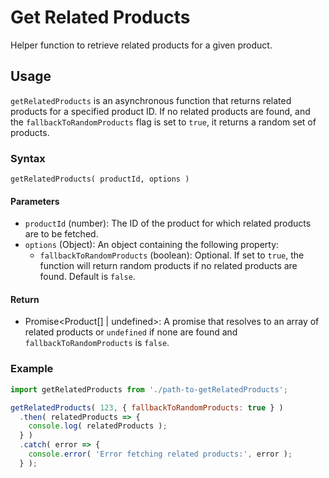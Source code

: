 # Get Related Products

Helper function to retrieve related products for a given product.

## Usage

`getRelatedProducts` is an asynchronous function that returns related products for a specified product ID.
If no related products are found, and the `fallbackToRandomProducts` flag is set to `true`, it returns a random set of products.

### Syntax

```es6
getRelatedProducts( productId, options )
```

#### Parameters

- `productId` (number): The ID of the product for which related products are to be fetched.
- `options` (Object): An object containing the following property:
  - `fallbackToRandomProducts` (boolean): Optional. If set to `true`, the function will return random products if no related products are found. Default is `false`.

#### Return

- Promise<Product[] | undefined>: A promise that resolves to an array of related products or `undefined` if none are found and `fallbackToRandomProducts` is `false`.

### Example

```javascript
import getRelatedProducts from './path-to-getRelatedProducts';

getRelatedProducts( 123, { fallbackToRandomProducts: true } )
  .then( relatedProducts => {
    console.log( relatedProducts );
  } )
  .catch( error => {
    console.error( 'Error fetching related products:', error );
  } );
```